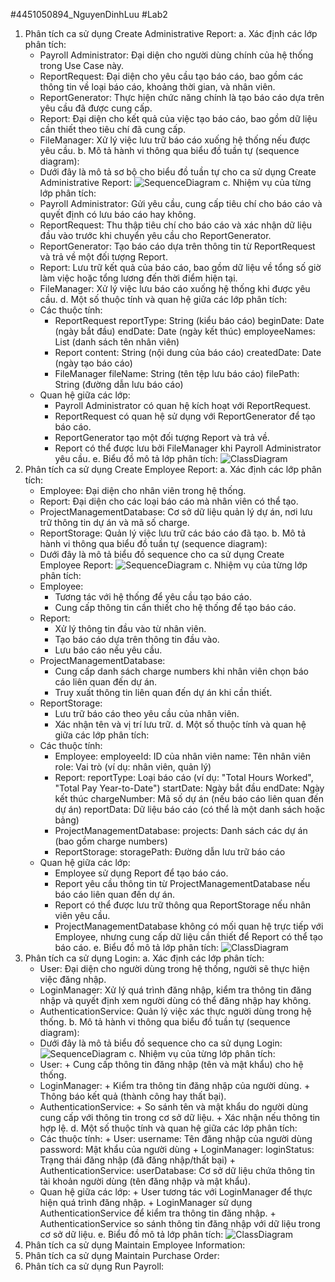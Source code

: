 #4451050894_NguyenDinhLuu
#Lab2
1. Phân tích ca sử dụng Create Administrative Report:
  a. Xác định các lớp phân tích:
    - Payroll Administrator: Đại diện cho người dùng chính của hệ thống trong Use Case này.
    - ReportRequest: Đại diện cho yêu cầu tạo báo cáo, bao gồm các thông tin về loại báo cáo, khoảng thời gian, và nhân viên.
    - ReportGenerator: Thực hiện chức năng chính là tạo báo cáo dựa trên yêu cầu đã được cung cấp.
    - Report: Đại diện cho kết quả của việc tạo báo cáo, bao gồm dữ liệu cần thiết theo tiêu chí đã cung cấp.
    - FileManager: Xử lý việc lưu trữ báo cáo xuống hệ thống nếu được yêu cầu.
  b. Mô tả hành vi thông qua biểu đồ tuần tự (sequence diagram):
    - Dưới đây là mô tả sơ bộ cho biểu đồ tuần tự cho ca sử dụng Create Administrative Report:
      ![SequenceDiagram](https://planttext.com/api/plantuml/png/d5DBReCm4Dtx5BCCKde15bMG-b4NhL3Q2qpjIMh9sDIUHE9iNVH8lK9j0m4aeahr0eQPUS_p_CpFr_SkC7e-DKQWPEUXniuxOohLQAi3Uqn9351NeesDMkeMBSEUMkTvJvyd2hnIUIHB6RjIMwGUjA5dj7WaBqHTmStjahi4tmTzTkFpwwrhQGllTDJs3Zc6PDKGDArn7T4BDXGAiU1Q8J-ZqIe2d-p1RGg1XY65e4DV4X3N5PABnXAafqZoln6d7Iw4qnuZzKOwosHvEtndgZasGUgg1AL3Qx0RHYb4Raco1cDXwQpyS2vG07OGy4ovEwtUYPavPQuFj8UOJzDl8KKryaTnGSumSna9FOdu4vQanEw3zirhGlQDP09T4Q9SL64TBsLCPpFE4Sz7ebSZeLKYauwcQvjjXyYehNJHAM9QlmIpqxxttlb8cUXsyP5-fry0003__mC0)
  c. Nhiệm vụ của từng lớp phân tích:
    - Payroll Administrator: Gửi yêu cầu, cung cấp tiêu chí cho báo cáo và quyết định có lưu báo cáo hay không.
    - ReportRequest: Thu thập tiêu chí cho báo cáo và xác nhận dữ liệu đầu vào trước khi chuyển yêu cầu cho ReportGenerator.
    - ReportGenerator: Tạo báo cáo dựa trên thông tin từ ReportRequest và trả về một đối tượng Report.
    - Report: Lưu trữ kết quả của báo cáo, bao gồm dữ liệu về tổng số giờ làm việc hoặc tổng lương đến thời điểm hiện tại.
    - FileManager: Xử lý việc lưu báo cáo xuống hệ thống khi được yêu cầu.
  d. Một số thuộc tính và quan hệ giữa các lớp phân tích:
    - Các thuộc tính:
        + ReportRequest
            reportType: String (kiểu báo cáo)
            beginDate: Date (ngày bắt đầu)
            endDate: Date (ngày kết thúc)
            employeeNames: List<String> (danh sách tên nhân viên)
        + Report
            content: String (nội dung của báo cáo)
            createdDate: Date (ngày tạo báo cáo)
        + FileManager
            fileName: String (tên tệp lưu báo cáo)
            filePath: String (đường dẫn lưu báo cáo)
    - Quan hệ giữa các lớp:
        + Payroll Administrator có quan hệ kích hoạt với ReportRequest.
        + ReportRequest có quan hệ sử dụng với ReportGenerator để tạo báo cáo.
        + ReportGenerator tạo một đối tượng Report và trả về.
        + Report có thể được lưu bởi FileManager khi Payroll Administrator yêu cầu.
  e. Biểu đồ mô tả lớp phân tích:
    ![ClassDiagram](https://planttext.com/api/plantuml/png/T55B3e8m5Dpt52nrmHKC9aRZGaE85tZ20vkK5ji72J6Up8L7yWe2BJy_tSrqfc_UzFLu1eP0KvaB5WimnWkXrag8TP9poGrf8AMz6_FQe_5Qeg482wLfiRIaWGe7vixSCvQ9hC7vVTsHfxf0Yy-OSRa1SX1bCW5v8LIDU8GSZPrKWU198zZBL7tFsg74MTfOOoF-5wtF52j9ACc1pc9J3Fej5tW02HdsJ_jfGxN1HXG2NSO-MeiT-RDEtr_D2sBpkiRxOIdskUIeOTE04pfe-cp_zGq00F__0m00)
2. Phân tích ca sử dụng Create Employee Report:
  a. Xác định các lớp phân tích:
    - Employee: Đại diện cho nhân viên trong hệ thống.
    - Report: Đại diện cho các loại báo cáo mà nhân viên có thể tạo.
    - ProjectManagementDatabase: Cơ sở dữ liệu quản lý dự án, nơi lưu trữ thông tin dự án và mã số charge.
    - ReportStorage: Quản lý việc lưu trữ các báo cáo đã tạo.
  b. Mô tả hành vi thông qua biểu đồ tuần tự (sequence diagram):
    - Dưới đây là mô tả biểu đồ sequence cho ca sử dụng Create Employee Report:
      ![SequenceDiagram](https://planttext.com/api/plantuml/png/X591KiCm3Bpd5Ne0VA07BgK31-WmX1dEQhEKG6m5MSbCtiQ19_45dAIXay4DlbYsTbVIsj-VNnjNLz81T7b5UHSCRaMF-6WGBEwrgD5QmLQApyPyZvnO2Mnfq9ApbEw3IbiMcB1FNOqBoerZVCqMuuqlXYZZAgR5kA9RQJJGi-Wx2deH9Uvbth2tZE8wjNIylMVF1pXuYqAyup3qQ5gY1QrVMG-WRUDsq308dAND3R56VOg-PCaCFg2NJ9cZuOkatJVmqEZGqSF1g9pRt_EvAbDF9d_WIoDisO4uligTxCS_yDyOQSQfnbWuDz7ezshMJ3_p3m000F__0m00)
  c. Nhiệm vụ của từng lớp phân tích:
    - Employee:
        + Tương tác với hệ thống để yêu cầu tạo báo cáo.
        + Cung cấp thông tin cần thiết cho hệ thống để tạo báo cáo.
    - Report:
        + Xử lý thông tin đầu vào từ nhân viên.
        + Tạo báo cáo dựa trên thông tin đầu vào.
        + Lưu báo cáo nếu yêu cầu.
    - ProjectManagementDatabase:
        + Cung cấp danh sách charge numbers khi nhân viên chọn báo cáo liên quan đến dự án.
        + Truy xuất thông tin liên quan đến dự án khi cần thiết.
    - ReportStorage:
        + Lưu trữ báo cáo theo yêu cầu của nhân viên.
        + Xác nhận tên và vị trí lưu trữ.
  d. Một số thuộc tính và quan hệ giữa các lớp phân tích:
    - Các thuộc tính:
        + Employee:
              employeeId: ID của nhân viên
              name: Tên nhân viên
              role: Vai trò (ví dụ: nhân viên, quản lý)
        + Report:
              reportType: Loại báo cáo (ví dụ: "Total Hours Worked", "Total Pay Year-to-Date")
              startDate: Ngày bắt đầu
              endDate: Ngày kết thúc
              chargeNumber: Mã số dự án (nếu báo cáo liên quan đến dự án)
              reportData: Dữ liệu báo cáo (có thể là một danh sách hoặc bảng)
        + ProjectManagementDatabase:
              projects: Danh sách các dự án (bao gồm charge numbers)
        + ReportStorage:
              storagePath: Đường dẫn lưu trữ báo cáo
    - Quan hệ giữa các lớp:
        + Employee sử dụng Report để tạo báo cáo.
        + Report yêu cầu thông tin từ ProjectManagementDatabase nếu báo cáo liên quan đến dự án.
        + Report có thể được lưu trữ thông qua ReportStorage nếu nhân viên yêu cầu.
        + ProjectManagementDatabase không có mối quan hệ trực tiếp với Employee, nhưng cung cấp dữ liệu cần thiết để Report có thể tạo báo cáo.
  e. Biểu đồ mô tả lớp phân tích:
    ![ClassDiagram](https://planttext.com/api/plantuml/png/R99DJiGm38NtEKMMiEW5AZGQmR100ZHYk41ehKvHanJRhJH2d8m5H-8AvA-Hcj9DPB_4xxFTt--VFR52dlGWca4HoNiz3lO283-5T5yb8IKUMbdB4sDlkgGOfQ7CeHsAd9G87nCGly1eaQ-kdJpRlXLV8bb68HjY25yluwPuG3qeze8_5aBJRfFDMM47pvD-0zn01WTtMPMe7HX0LwHaZIgfUQFaBevetw7X9sLK1neC7svpIsFKo3rwx8blekSkpyU5CCDTGAPGUtMjcDI9BJgFN9rYV5HyBllnn2lMlDwgsYs3hvSDaKWPB_xNJvrPAGruzMIDLmTt4dkt7_z__G400F__0m00)        
3. Phân tích ca sử dụng Login:
  a. Xác định các lớp phân tích:
    - User: Đại diện cho người dùng trong hệ thống, người sẽ thực hiện việc đăng nhập.
    - LoginManager: Xử lý quá trình đăng nhập, kiểm tra thông tin đăng nhập và quyết định xem người dùng có thể đăng nhập hay không.
    - AuthenticationService: Quản lý việc xác thực người dùng trong hệ thống.
  b. Mô tả hành vi thông qua biểu đồ tuần tự (sequence diagram):
    - Dưới đây là mô tả biểu đồ sequence cho ca sử dụng Login:
      ![SequenceDiagram](https://planttext.com/api/plantuml/png/f90z2W8n48Nxd69ABSH-2q5a1S45OT5-ICOr42SmITR3MNWahs2M9I3-DKxvvhtv7dE_tlQ116OBsFhESeEC7Ka5DSSi3pl6Cm6oWHs6SF5YrBDpI2vJF157gp5Qpor9RpLLS41d3KRwSWLT72sm4Z937brGaEVZlVUARTAQmXXvhJGWgr4jlcDoYbmWs73_3tQDrYMX7zXQn0iqcPbrc1HUUSEyl62gY8rw0000__y30000)
  c. Nhiệm vụ của từng lớp phân tích:
    - User:
          + Cung cấp thông tin đăng nhập (tên và mật khẩu) cho hệ thống.
    - LoginManager:
          + Kiểm tra thông tin đăng nhập của người dùng.
          + Thông báo kết quả (thành công hay thất bại).
    - AuthenticationService:
          + So sánh tên và mật khẩu do người dùng cung cấp với thông tin trong cơ sở dữ liệu.
          + Xác nhận nếu thông tin hợp lệ.
  d. Một số thuộc tính và quan hệ giữa các lớp phân tích:
    - Các thuộc tính:
          + User:
              username: Tên đăng nhập của người dùng
              password: Mật khẩu của người dùng
          + LoginManager:
              loginStatus: Trạng thái đăng nhập (đã đăng nhập/thất bại)
          + AuthenticationService:
              userDatabase: Cơ sở dữ liệu chứa thông tin tài khoản người dùng (tên đăng nhập và mật khẩu).
    - Quan hệ giữa các lớp:
          + User tương tác với LoginManager để thực hiện quá trình đăng nhập.
          + LoginManager sử dụng AuthenticationService để kiểm tra thông tin đăng nhập.
          + AuthenticationService so sánh thông tin đăng nhập với dữ liệu trong cơ sở dữ liệu.
  e. Biểu đồ mô tả lớp phân tích:
      ![ClassDiagram](https://planttext.com/api/plantuml/png/Z54nRiCm3Dpr2euk47_0A88axTXCHXx0MeGZG9PSaNA6eY_hq2Vb2v4I6wxX3jKYYJeUxqxNxvyT2mQ9dLMDHMOuCGNuL91M2J5T77O45TGIZ6l7Uf-G5n_qiWv0JYYy1DBfOD1oyPGGWpTQVQcH_ystnXtHOVjhZit5Mb0YfuQ3zvRGZPm3MgDHwDvOh1HjrcBMG_THpbbIWsAygoaCfg65orSKV4VEl4VidoVknxuTfU1CG_zMChb9OkxPbkLs6KBrY8sXcODJ2qHk-Tj21O4-8h7mb5DwL3joEl_e3G00__y30000)
4. Phân tích ca sử dụng Maintain Employee Information: 
5. Phân tích ca sử dụng Maintain Purchase Order:
6. Phân tích ca sử dụng Run Payroll:
